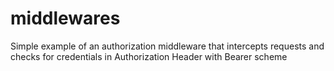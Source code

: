 # middlewares

Simple example of an authorization middleware that intercepts requests and checks for credentials in Authorization Header with  Bearer scheme